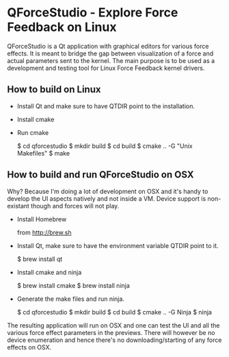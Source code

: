 QForceStudio - Explore Force Feedback on Linux
==============================================


QForceStudio is a Qt application with graphical editors for various
force effects. It is meant to bridge the gap between visualization of
a force and actual parameters sent to the kernel. The main purpose is
to be used as a development and testing tool for Linux Force Feedback
kernel drivers.


How to build on Linux
---------------------

* Install Qt and make sure to have QTDIR point to the installation.

* Install cmake

* Run cmake

  $ cd qforcestudio
  $ mkdir build
  $ cd build
  $ cmake .. -G "Unix Makefiles"
  $ make


How to build and run QForceStudio on OSX
----------------------------------------

Why? Because I'm doing a lot of development on OSX and it's handy to
develop the UI aspects natively and not inside a VM. Device support is
non-existant though and forces will not play.


* Install Homebrew

    from http://brew.sh

* Install Qt, make sure to have the environment variable QTDIR point
  to it.

    $ brew install qt

* Install cmake and ninja

    $ brew install cmake
    $ brew install ninja

* Generate the make files and run ninja.

    $ cd qforcestudio
    $ mkdir build
    $ cd build
    $ cmake .. -G Ninja
    $ ninja

The resulting application will run on OSX and one can test the UI and
all the various force effect parameters in the previews. There will
however be no device enumeration and hence there's no
downloading/starting of any force effects on OSX.
